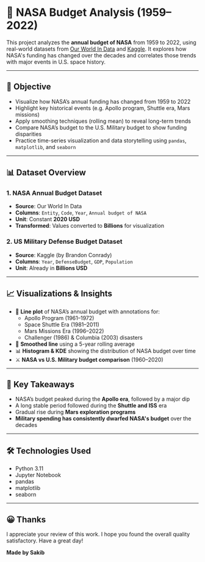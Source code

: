 # 🚀 NASA Budget Analysis (1959–2022)

This project analyzes the **annual budget of NASA** from 1959 to 2022, using real-world datasets from [Our World In Data](https://ourworldindata.org/) and [Kaggle](https://www.kaggle.com/). It explores how NASA's funding has changed over the decades and correlates those trends with major events in U.S. space history.

---

## 📌 Objective

- Visualize how NASA’s annual funding has changed from 1959 to 2022
- Highlight key historical events (e.g. Apollo program, Shuttle era, Mars missions)
- Apply smoothing techniques (rolling mean) to reveal long-term trends
- Compare NASA’s budget to the U.S. Military budget to show funding disparities
- Practice time-series visualization and data storytelling using `pandas`, `matplotlib`, and `seaborn`

---

## 📊 Dataset Overview

### 1. NASA Annual Budget Dataset
- **Source**: Our World In Data  
- **Columns**: `Entity`, `Code`, `Year`, `Annual budget of NASA`  
- **Unit**: Constant **2020 USD**  
- **Transformed**: Values converted to **Billions** for visualization

### 2. US Military Defense Budget Dataset
- **Source**: Kaggle (by Brandon Conrady)  
- **Columns**: `Year`, `DefenseBudget`, `GDP`, `Population`  
- **Unit**: Already in **Billions USD**

---

## 📈 Visualizations & Insights

- 📍 **Line plot** of NASA’s annual budget with annotations for:
  - Apollo Program (1961–1972)
  - Space Shuttle Era (1981–2011)
  - Mars Missions Era (1996–2022)
  - Challenger (1986) & Columbia (2003) disasters
- 🔁 **Smoothed line** using a 5-year rolling average
- 📊 **Histogram & KDE** showing the distribution of NASA budget over time
- ⚔️ **NASA vs U.S. Military budget comparison** (1960–2020)

---

## 🧠 Key Takeaways

- NASA’s budget peaked during the **Apollo era**, followed by a major dip
- A long stable period followed during the **Shuttle and ISS** era
- Gradual rise during **Mars exploration programs**
- **Military spending has consistently dwarfed NASA's budget** over the decades

---

## 🛠️ Technologies Used

- Python 3.11
- Jupyter Notebook
- pandas
- matplotlib
- seaborn

---

## 😀 Thanks 
I appreciate your review of this work. I hope you found the overall quality satisfactory.
Have a great day!

**Made by Sakib**
